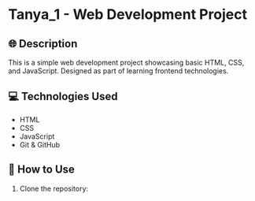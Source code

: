 # Tanya_1 - Web Development Project

## 🌐 Description
This is a simple web development project showcasing basic HTML, CSS, and JavaScript. Designed as part of learning frontend technologies.

## 💻 Technologies Used
- HTML
- CSS
- JavaScript
- Git & GitHub

## 🚀 How to Use
1. Clone the repository:
